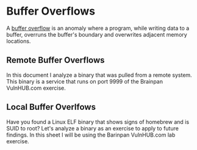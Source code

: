 # Buffer Overflows
A [buffer overflow](https://en.wikipedia.org/wiki/Buffer_overflow) is an anomaly where a program, while writing data to a buffer, overruns the buffer's boundary and overwrites adjacent memory locations. 
## Remote Buffer Overflows
In this document I analyze a binary that was pulled from a remote system. This binary is a service that runs on port 9999 of the Brainpan VulnHUB.com exercise.

## Local Buffer Overlfows
Have you found a Linux ELF binary that shows signs of homebrew and is SUID to root? Let's analyze a binary as an exercise to apply to future findings. In this sheet I will be using the Barinpan VulnHUB.com lab exercise.
